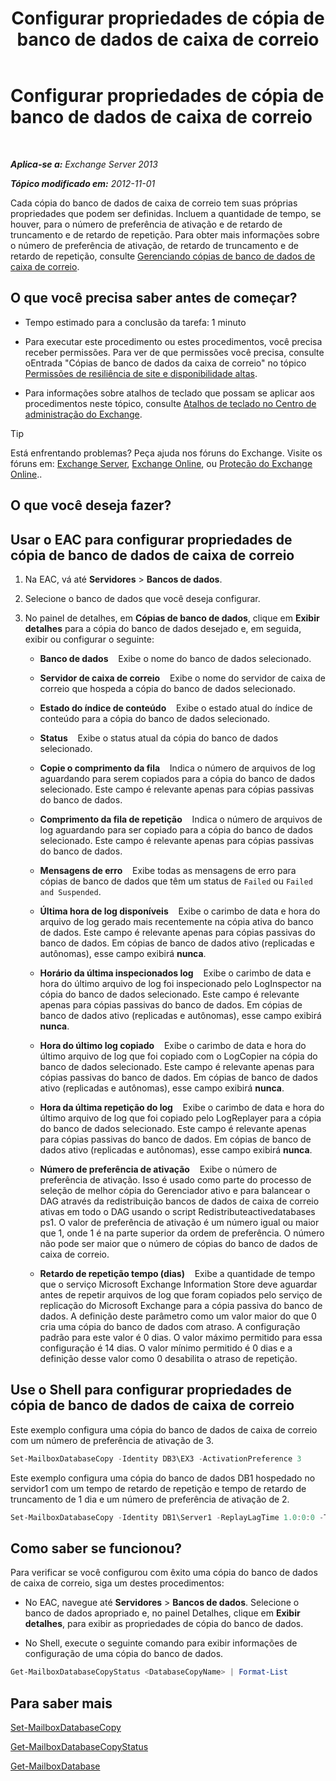 ﻿---
title: 'Configurar propriedades de cópia de banco de dados de caixa de correio'
TOCTitle: Configurar propriedades de cópia de banco de dados de caixa de correio
ms:assetid: cf186561-ab2c-45c0-90f5-8d3ecfabeeac
ms:mtpsurl: https://technet.microsoft.com/pt-br/library/Dd351151(v=EXCHG.150)
ms:contentKeyID: 50486673
ms.date: 05/22/2018
mtps_version: v=EXCHG.150
ms.translationtype: MT
---

# Configurar propriedades de cópia de banco de dados de caixa de correio

 

_**Aplica-se a:** Exchange Server 2013_

_**Tópico modificado em:** 2012-11-01_

Cada cópia do banco de dados de caixa de correio tem suas próprias propriedades que podem ser definidas. Incluem a quantidade de tempo, se houver, para o número de preferência de ativação e de retardo de truncamento e de retardo de repetição. Para obter mais informações sobre o número de preferência de ativação, de retardo de truncamento e de retardo de repetição, consulte [Gerenciando cópias de banco de dados de caixa de correio](managing-mailbox-database-copies-exchange-2013-help.md).

## O que você precisa saber antes de começar?

  - Tempo estimado para a conclusão da tarefa: 1 minuto

  - Para executar este procedimento ou estes procedimentos, você precisa receber permissões. Para ver de que permissões você precisa, consulte oEntrada "Cópias de banco de dados da caixa de correio" no tópico [Permissões de resiliência de site e disponibilidade altas](high-availability-and-site-resilience-permissions-exchange-2013-help.md).

  - Para informações sobre atalhos de teclado que possam se aplicar aos procedimentos neste tópico, consulte [Atalhos de teclado no Centro de administração do Exchange](keyboard-shortcuts-in-the-exchange-admin-center-exchange-online-protection-help.md).


> [!TIP]
> Está enfrentando problemas? Peça ajuda nos fóruns do Exchange. Visite os fóruns em: <A href="https://go.microsoft.com/fwlink/p/?linkid=60612">Exchange Server</A>, <A href="https://go.microsoft.com/fwlink/p/?linkid=267542">Exchange Online</A>, ou <A href="https://go.microsoft.com/fwlink/p/?linkid=285351">Proteção do Exchange Online</A>..



## O que você deseja fazer?

## Usar o EAC para configurar propriedades de cópia de banco de dados de caixa de correio

1.  Na EAC, vá até **Servidores** \> **Bancos de dados**.

2.  Selecione o banco de dados que você deseja configurar.

3.  No painel de detalhes, em **Cópias de banco de dados**, clique em **Exibir detalhes** para a cópia do banco de dados desejado e, em seguida, exibir ou configurar o seguinte:
    
      - **Banco de dados**    Exibe o nome do banco de dados selecionado.
    
      - **Servidor de caixa de correio**    Exibe o nome do servidor de caixa de correio que hospeda a cópia do banco de dados selecionado.
    
      - **Estado do índice de conteúdo**    Exibe o estado atual do índice de conteúdo para a cópia do banco de dados selecionado.
    
      - **Status**    Exibe o status atual da cópia do banco de dados selecionado.
    
      - **Copie o comprimento da fila**    Indica o número de arquivos de log aguardando para serem copiados para a cópia do banco de dados selecionado. Este campo é relevante apenas para cópias passivas do banco de dados.
    
      - **Comprimento da fila de repetição**    Indica o número de arquivos de log aguardando para ser copiado para a cópia do banco de dados selecionado. Este campo é relevante apenas para cópias passivas do banco de dados.
    
      - **Mensagens de erro**    Exibe todas as mensagens de erro para cópias de banco de dados que têm um status de `Failed` ou `Failed and Suspended`.
    
      - **Última hora de log disponíveis**    Exibe o carimbo de data e hora do arquivo de log gerado mais recentemente na cópia ativa do banco de dados. Este campo é relevante apenas para cópias passivas do banco de dados. Em cópias de banco de dados ativo (replicadas e autônomas), esse campo exibirá **nunca**.
    
      - **Horário da última inspecionados log**    Exibe o carimbo de data e hora do último arquivo de log foi inspecionado pelo LogInspector na cópia do banco de dados selecionado. Este campo é relevante apenas para cópias passivas do banco de dados. Em cópias de banco de dados ativo (replicadas e autônomas), esse campo exibirá **nunca**.
    
      - **Hora do último log copiado**    Exibe o carimbo de data e hora do último arquivo de log que foi copiado com o LogCopier na cópia do banco de dados selecionado. Este campo é relevante apenas para cópias passivas do banco de dados. Em cópias de banco de dados ativo (replicadas e autônomas), esse campo exibirá **nunca**.
    
      - **Hora da última repetição do log**    Exibe o carimbo de data e hora do último arquivo de log que foi copiado pelo LogReplayer para a cópia do banco de dados selecionado. Este campo é relevante apenas para cópias passivas do banco de dados. Em cópias de banco de dados ativo (replicadas e autônomas), esse campo exibirá **nunca**.
    
      - **Número de preferência de ativação**    Exibe o número de preferência de ativação. Isso é usado como parte do processo de seleção de melhor cópia do Gerenciador ativo e para balancear o DAG através da redistribuição bancos de dados de caixa de correio ativas em todo o DAG usando o script Redistributeactivedatabases ps1. O valor de preferência de ativação é um número igual ou maior que 1, onde 1 é na parte superior da ordem de preferência. O número não pode ser maior que o número de cópias do banco de dados de caixa de correio.
    
      - **Retardo de repetição tempo (dias)**    Exibe a quantidade de tempo que o serviço Microsoft Exchange Information Store deve aguardar antes de repetir arquivos de log que foram copiados pelo serviço de replicação do Microsoft Exchange para a cópia passiva do banco de dados. A definição deste parâmetro como um valor maior do que 0 cria uma cópia do banco de dados com atraso. A configuração padrão para este valor é 0 dias. O valor máximo permitido para essa configuração é 14 dias. O valor mínimo permitido é 0 dias e a definição desse valor como 0 desabilita o atraso de repetição.

## Use o Shell para configurar propriedades de cópia de banco de dados de caixa de correio

Este exemplo configura uma cópia do banco de dados de caixa de correio com um número de preferência de ativação de 3.

```powershell
Set-MailboxDatabaseCopy -Identity DB3\EX3 -ActivationPreference 3
```

Este exemplo configura uma cópia do banco de dados DB1 hospedado no servidor1 com um tempo de retardo de repetição e tempo de retardo de truncamento de 1 dia e um número de preferência de ativação de 2.

  ```powershell
  Set-MailboxDatabaseCopy -Identity DB1\Server1 -ReplayLagTime 1.0:0:0 -TruncationLagTime 1.0:0:0 -ActivationPreference 2
  ```

## Como saber se funcionou?

Para verificar se você configurou com êxito uma cópia do banco de dados de caixa de correio, siga um destes procedimentos:

  - No EAC, navegue até **Servidores** \> **Bancos de dados**. Selecione o banco de dados apropriado e, no painel Detalhes, clique em **Exibir detalhes**, para exibir as propriedades de cópia do banco de dados.

  - No Shell, execute o seguinte comando para exibir informações de configuração de uma cópia do banco de dados.
    
  ```powershell
  Get-MailboxDatabaseCopyStatus <DatabaseCopyName> | Format-List
  ```

## Para saber mais

[Set-MailboxDatabaseCopy](https://technet.microsoft.com/pt-br/library/dd298104\(v=exchg.150\))

[Get-MailboxDatabaseCopyStatus](https://technet.microsoft.com/pt-br/library/dd298044\(v=exchg.150\))

[Get-MailboxDatabase](https://technet.microsoft.com/pt-br/library/bb124924\(v=exchg.150\))

